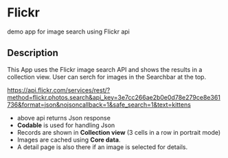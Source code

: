 # Flickr
demo app for image search using Flickr api




## Description

This App uses the Flickr image search API and shows the results in a collection view. User can serch for images in the Searchbar at the top.

https://api.flickr.com/services/rest/?method=flickr.photos.search&api_key=3e7cc266ae2b0e0d78e279ce8e361736&format=json&nojsoncallback=1&safe_search=1&text=kittens

* above api returns Json response
* **Codable** is used for handling Json
* Records are shown in **Collection view** (3 cells in a row in portrait mode)
* Images are cached using **Core data**.
* A detail page is also there if an image is selected for details.



